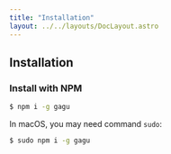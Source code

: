 ```yaml
---
title: "Installation"
layout: ../../layouts/DocLayout.astro
---
```


## Installation

### Install with NPM

```sh
$ npm i -g gagu
```

In macOS, you may need command `sudo`:

```sh
$ sudo npm i -g gagu
```


